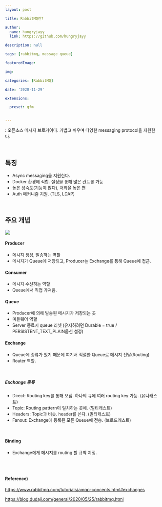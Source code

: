 ```yaml
---
layout: post

title: RabbitMQ란?

author: 
  name: hungryjayy
  link: https://github.com/hungryjayy

description: null

tags: [rabbitmq, message queue]

featuredImage: 

img: 

categories: [RabbitMQ]

date: '2020-11-29'

extensions:

  preset: gfm


---
```


: 오픈소스 메시지 브로커이다. 가볍고 쉬우며 다양한 messaging protocol을 지원한다.

<br>

## 특징
* Async messaging을 지원한다.
* Docker 환경에 적합. 설정을 통해 많은 컨트롤 가능
* 높은 성숙도(기능이 많다), 처리율 높은 편
* Auth 매커니즘 지원. (TLS, LDAP)

<br>

## 주요 개념
<img src = "https://hungryjayy.github.io/assets/img/RabbitMQ/rabbitMQ.png">

#### Producer
- 메시지 생성, 발송하는 역할
- 메시지가 Queue에 저장되고, Producer는 Exchange를 통해 Queue에 접근.<br>

#### Consumer
- 메시지 수신하는 역할
- Queue에서 직접 가져옴.<br>

#### Queue
- Producer에 의해 발송된 메시지가 저장되는 곳
- 미들웨어 역할
- Server 종료시 queue 리셋 (유지하려면 Durable = true / PERSISTENT_TEXT_PLAIN옵션 설정)<br>

#### Exchange
- Queue에 종류가 있기 때문에 여기서 적절한 Queue로 메시지 전달(Routing)
- Router 역할.<br>


<br>

##### Exchange 종류

 * Direct: Routing key를 통해 보냄. 하나의 큐에 여러 routing key 가능. (유니캐스트)
 * Topic: Routing pattern이 일치하는 곳에. (멀티캐스트)
 * Headers: Topic과 비슷. header를 쓴다. (멀티캐스트)
 * Fanout: Exchange에 등록된 모든 Queue에 전송. (브로드캐스트)

<br>

#### Binding
- Exchange에게 메시지를 routing 할 규칙 지정.

<br><br>

#### Reference)

https://www.rabbitmq.com/tutorials/amqp-concepts.html#exchanges

https://blog.dudaji.com/general/2020/05/25/rabbitmq.html